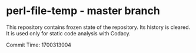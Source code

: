 # perl-file-temp - master branch

This repository contains frozen state of the repository.
Its history is cleared. It is used only for static code
analysis with Codacy.

Commit Time: 1700313004